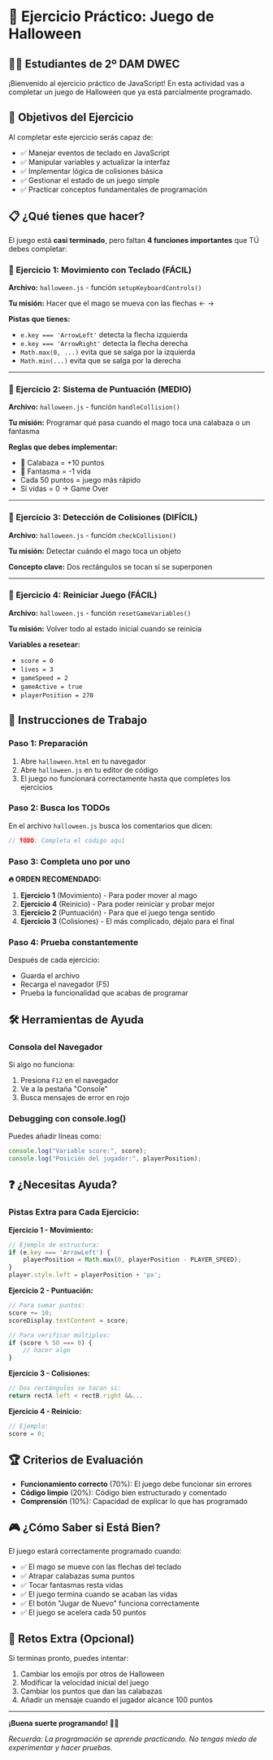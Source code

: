 # 🎃 Ejercicio Práctico: Juego de Halloween

## 👨‍🎓 Estudiantes de 2º DAM DWEC

¡Bienvenido al ejercicio práctico de JavaScript! En esta actividad vas a completar un juego de Halloween que ya está parcialmente programado.

## 🎯 Objetivos del Ejercicio

Al completar este ejercicio serás capaz de:
- ✅ Manejar eventos de teclado en JavaScript
- ✅ Manipular variables y actualizar la interfaz
- ✅ Implementar lógica de colisiones básica
- ✅ Gestionar el estado de un juego simple
- ✅ Practicar conceptos fundamentales de programación

## 📋 ¿Qué tienes que hacer?

El juego está **casi terminado**, pero faltan **4 funciones importantes** que TÚ debes completar:

### 🔧 Ejercicio 1: Movimiento con Teclado (FÁCIL)
**Archivo:** `halloween.js` - función `setupKeyboardControls()`

**Tu misión:** Hacer que el mago se mueva con las flechas ← →

**Pistas que tienes:**
- `e.key === 'ArrowLeft'` detecta la flecha izquierda
- `e.key === 'ArrowRight'` detecta la flecha derecha
- `Math.max(0, ...)` evita que se salga por la izquierda
- `Math.min(...)` evita que se salga por la derecha

---

### 🔧 Ejercicio 2: Sistema de Puntuación (MEDIO)
**Archivo:** `halloween.js` - función `handleCollision()`

**Tu misión:** Programar qué pasa cuando el mago toca una calabaza o un fantasma

**Reglas que debes implementar:**
- 🎃 Calabaza = +10 puntos
- 👻 Fantasma = -1 vida
- Cada 50 puntos = juego más rápido
- Si vidas = 0 → Game Over

---

### 🔧 Ejercicio 3: Detección de Colisiones (DIFÍCIL)
**Archivo:** `halloween.js` - función `checkCollision()`

**Tu misión:** Detectar cuándo el mago toca un objeto

**Concepto clave:** Dos rectángulos se tocan si se superponen

---

### 🔧 Ejercicio 4: Reiniciar Juego (FÁCIL)
**Archivo:** `halloween.js` - función `resetGameVariables()`

**Tu misión:** Volver todo al estado inicial cuando se reinicia

**Variables a resetear:**
- `score = 0`
- `lives = 3`
- `gameSpeed = 2`
- `gameActive = true`
- `playerPosition = 270`

## 🚀 Instrucciones de Trabajo

### Paso 1: Preparación
1. Abre `halloween.html` en tu navegador
2. Abre `halloween.js` en tu editor de código
3. El juego no funcionará correctamente hasta que completes los ejercicios

### Paso 2: Busca los TODOs
En el archivo `halloween.js` busca los comentarios que dicen:
```javascript
// TODO: Completa el código aquí
```

### Paso 3: Completa uno por uno
**🔥 ORDEN RECOMENDADO:**
1. **Ejercicio 1** (Movimiento) - Para poder mover al mago
2. **Ejercicio 4** (Reinicio) - Para poder reiniciar y probar mejor
3. **Ejercicio 2** (Puntuación) - Para que el juego tenga sentido
4. **Ejercicio 3** (Colisiones) - El más complicado, déjalo para el final

### Paso 4: Prueba constantemente
Después de cada ejercicio:
- Guarda el archivo
- Recarga el navegador (F5)
- Prueba la funcionalidad que acabas de programar

## 🛠️ Herramientas de Ayuda

### Consola del Navegador
Si algo no funciona:
1. Presiona `F12` en el navegador
2. Ve a la pestaña "Console"
3. Busca mensajes de error en rojo

### Debugging con console.log()
Puedes añadir líneas como:
```javascript
console.log("Variable score:", score);
console.log("Posición del jugador:", playerPosition);
```

## ❓ ¿Necesitas Ayuda?

### Pistas Extra para Cada Ejercicio:

**Ejercicio 1 - Movimiento:**
```javascript
// Ejemplo de estructura:
if (e.key === 'ArrowLeft') {
    playerPosition = Math.max(0, playerPosition - PLAYER_SPEED);
}
player.style.left = playerPosition + 'px';
```

**Ejercicio 2 - Puntuación:**
```javascript
// Para sumar puntos:
score += 10;
scoreDisplay.textContent = score;

// Para verificar múltiplos:
if (score % 50 === 0) {
    // hacer algo
}
```

**Ejercicio 3 - Colisiones:**
```javascript
// Dos rectángulos se tocan si:
return rectA.left < rectB.right &&...
```

**Ejercicio 4 - Reinicio:**
```javascript
// Ejemplo:
score = 0;
```

## 🏆 Criterios de Evaluación

- **Funcionamiento correcto** (70%): El juego debe funcionar sin errores
- **Código limpio** (20%): Código bien estructurado y comentado
- **Comprensión** (10%): Capacidad de explicar lo que has programado

## 🎮 ¿Cómo Saber si Está Bien?

El juego estará correctamente programado cuando:
- ✅ El mago se mueve con las flechas del teclado
- ✅ Atrapar calabazas suma puntos
- ✅ Tocar fantasmas resta vidas
- ✅ El juego termina cuando se acaban las vidas
- ✅ El botón "Jugar de Nuevo" funciona correctamente
- ✅ El juego se acelera cada 50 puntos

## 🚀 Retos Extra (Opcional)

Si terminas pronto, puedes intentar:
1. Cambiar los emojis por otros de Halloween
2. Modificar la velocidad inicial del juego
3. Cambiar los puntos que dan las calabazas
4. Añadir un mensaje cuando el jugador alcance 100 puntos

---

**¡Buena suerte programando! 🎃👻**

*Recuerda: La programación se aprende practicando. No tengas miedo de experimentar y hacer pruebas.*